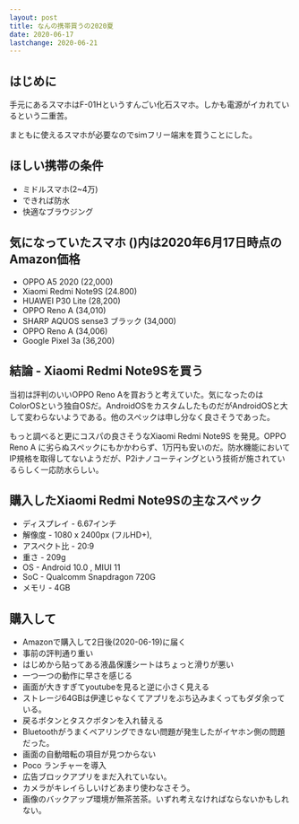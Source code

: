 ```yaml
---
layout: post
title: なんの携帯買うの2020夏
date: 2020-06-17
lastchange: 2020-06-21
---
```


## はじめに
手元にあるスマホはF-01Hというすんごい化石スマホ。しかも電源がイカれているという二重苦。

まともに使えるスマホが必要なのでsimフリー端末を買うことにした。

## ほしい携帯の条件
- ミドルスマホ(2~4万)
- できれば防水
- 快適なブラウジング

## 気になっていたスマホ ()内は2020年6月17日時点のAmazon価格
- OPPO A5 2020 (22,000)
- Xiaomi Redmi Note9S (24.800)
- HUAWEI P30 Lite (28,200)
- OPPO Reno A (34,010)
- SHARP  AQUOS sense3 ブラック (34,000)
- OPPO Reno A (34,006)
- Google Pixel 3a (36,200)

## 結論 - Xiaomi Redmi Note9Sを買う
当初は評判のいいOPPO Reno Aを買おうと考えていた。気になったのはColorOSという独自OSだ。AndroidOSをカスタムしたものだがAndroidOSと大して変わらないようである。他のスペックは申し分なく良さそうであった。

もっと調べると更にコスパの良さそうなXiaomi Redmi Note9S を発見。OPPO Reno A に劣らぬスペックにもかかわらず、1万円も安いのだ。防水機能においてIP規格を取得してないようだが、P2iナノコーティングという技術が施されているらしく一応防水らしい。

## 購入したXiaomi Redmi Note9Sの主なスペック
- ディスプレイ - 6.67インチ
- 解像度 - 1080 x 2400px (フルHD+),
- アスペクト比 - 20:9
- 重さ - 209g
- OS - Android 10.0 , MIUI 11
- SoC - Qualcomm Snapdragon 720G
- メモリ - 4GB

## 購入して
- Amazonで購入して2日後(2020-06-19)に届く
- 事前の評判通り重い
- はじめから貼ってある液晶保護シートはちょっと滑りが悪い
- 一つ一つの動作に早さを感じる
- 画面が大きすぎてyoutubeを見ると逆に小さく見える
- ストレージ64GBは伊達じゃなくてアプリをぶち込みまくってもダダ余っている。
- 戻るボタンとタスクボタンを入れ替える
- Bluetoothがうまくペアリングできない問題が発生したがイヤホン側の問題だった。
- 画面の自動暗転の項目が見つからない
- Poco ランチャーを導入
- 広告ブロックアプリをまだ入れていない。
- カメラがキレイらしいけどあまり使わなさそう。
- 画像のバックアップ環境が無茶苦茶。いずれ考えなければならないかもしれない。